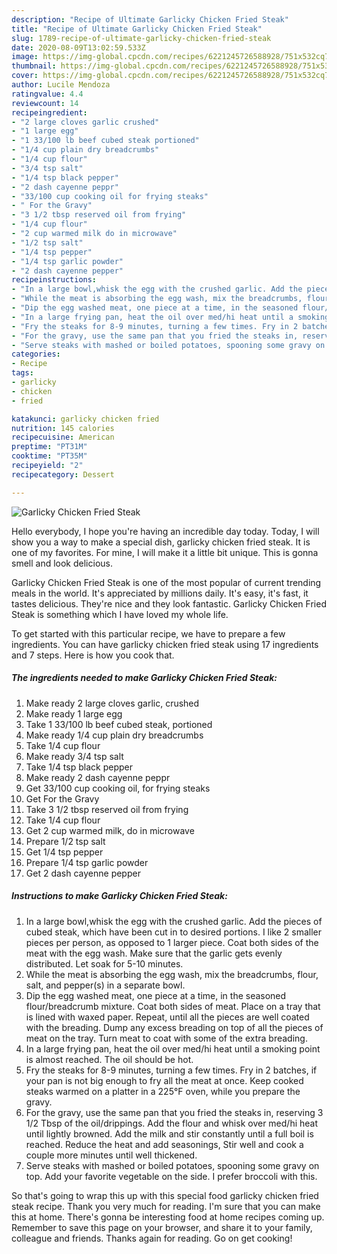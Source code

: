 ```yaml
---
description: "Recipe of Ultimate Garlicky Chicken Fried Steak"
title: "Recipe of Ultimate Garlicky Chicken Fried Steak"
slug: 1789-recipe-of-ultimate-garlicky-chicken-fried-steak
date: 2020-08-09T13:02:59.533Z
image: https://img-global.cpcdn.com/recipes/6221245726588928/751x532cq70/garlicky-chicken-fried-steak-recipe-main-photo.jpg
thumbnail: https://img-global.cpcdn.com/recipes/6221245726588928/751x532cq70/garlicky-chicken-fried-steak-recipe-main-photo.jpg
cover: https://img-global.cpcdn.com/recipes/6221245726588928/751x532cq70/garlicky-chicken-fried-steak-recipe-main-photo.jpg
author: Lucile Mendoza
ratingvalue: 4.4
reviewcount: 14
recipeingredient:
- "2 large cloves garlic crushed"
- "1 large egg"
- "1 33/100 lb beef cubed steak portioned"
- "1/4 cup plain dry breadcrumbs"
- "1/4 cup flour"
- "3/4 tsp salt"
- "1/4 tsp black pepper"
- "2 dash cayenne peppr"
- "33/100 cup cooking oil for frying steaks"
- " For the Gravy"
- "3 1/2 tbsp reserved oil from frying"
- "1/4 cup flour"
- "2 cup warmed milk do in microwave"
- "1/2 tsp salt"
- "1/4 tsp pepper"
- "1/4 tsp garlic powder"
- "2 dash cayenne pepper"
recipeinstructions:
- "In a large bowl,whisk the egg with the crushed garlic. Add the pieces of cubed steak, which have been cut in to desired portions. I like 2 smaller pieces per person, as opposed to 1 larger piece. Coat both sides of the meat with the egg wash. Make sure that the garlic gets evenly distributed. Let soak for 5-10 minutes."
- "While the meat is absorbing the egg wash, mix the breadcrumbs, flour, salt, and pepper(s) in a separate bowl."
- "Dip the egg washed meat, one piece at a time, in the seasoned flour/breadcrumb mixture. Coat both sides of meat. Place on a tray that is lined with waxed paper. Repeat, until all the pieces are well coated with the breading. Dump any excess breading on top of all the pieces of meat on the tray. Turn meat to coat with some of the extra breading."
- "In a large frying pan, heat the oil over med/hi heat until a smoking point is almost reached. The oil should be hot."
- "Fry the steaks for 8-9 minutes, turning a few times. Fry in 2 batches, if your pan is not big enough to fry all the meat at once. Keep cooked steaks warmed on a platter in a 225°F oven, while you prepare the gravy."
- "For the gravy, use the same pan that you fried the steaks in, reserving 3 1/2 Tbsp of the oil/drippings. Add the flour and whisk over med/hi heat until lightly browned. Add the milk and stir constantly until a full boil is reached. Reduce the heat and add seasonings, Stir well and cook a couple more minutes until well thickened."
- "Serve steaks with mashed or boiled potatoes, spooning some gravy on top. Add your favorite vegetable on the side. I prefer broccoli with this."
categories:
- Recipe
tags:
- garlicky
- chicken
- fried

katakunci: garlicky chicken fried 
nutrition: 145 calories
recipecuisine: American
preptime: "PT31M"
cooktime: "PT35M"
recipeyield: "2"
recipecategory: Dessert

---
```



![Garlicky Chicken Fried Steak](https://img-global.cpcdn.com/recipes/6221245726588928/751x532cq70/garlicky-chicken-fried-steak-recipe-main-photo.jpg)

Hello everybody, I hope you're having an incredible day today. Today, I will show you a way to make a special dish, garlicky chicken fried steak. It is one of my favorites. For mine, I will make it a little bit unique. This is gonna smell and look delicious.

Garlicky Chicken Fried Steak is one of the most popular of current trending meals in the world. It's appreciated by millions daily. It's easy, it's fast, it tastes delicious. They're nice and they look fantastic. Garlicky Chicken Fried Steak is something which I have loved my whole life.




To get started with this particular recipe, we have to prepare a few ingredients. You can have garlicky chicken fried steak using 17 ingredients and 7 steps. Here is how you cook that.

<!--inarticleads1-->

##### The ingredients needed to make Garlicky Chicken Fried Steak:

1. Make ready 2 large cloves garlic, crushed
1. Make ready 1 large egg
1. Take 1 33/100 lb beef cubed steak, portioned
1. Make ready 1/4 cup plain dry breadcrumbs
1. Take 1/4 cup flour
1. Make ready 3/4 tsp salt
1. Take 1/4 tsp black pepper
1. Make ready 2 dash cayenne peppr
1. Get 33/100 cup cooking oil, for frying steaks
1. Get  For the Gravy
1. Take 3 1/2 tbsp reserved oil from frying
1. Take 1/4 cup flour
1. Get 2 cup warmed milk, do in microwave
1. Prepare 1/2 tsp salt
1. Get 1/4 tsp pepper
1. Prepare 1/4 tsp garlic powder
1. Get 2 dash cayenne pepper




<!--inarticleads2-->

##### Instructions to make Garlicky Chicken Fried Steak:

1. In a large bowl,whisk the egg with the crushed garlic. Add the pieces of cubed steak, which have been cut in to desired portions. I like 2 smaller pieces per person, as opposed to 1 larger piece. Coat both sides of the meat with the egg wash. Make sure that the garlic gets evenly distributed. Let soak for 5-10 minutes.
1. While the meat is absorbing the egg wash, mix the breadcrumbs, flour, salt, and pepper(s) in a separate bowl.
1. Dip the egg washed meat, one piece at a time, in the seasoned flour/breadcrumb mixture. Coat both sides of meat. Place on a tray that is lined with waxed paper. Repeat, until all the pieces are well coated with the breading. Dump any excess breading on top of all the pieces of meat on the tray. Turn meat to coat with some of the extra breading.
1. In a large frying pan, heat the oil over med/hi heat until a smoking point is almost reached. The oil should be hot.
1. Fry the steaks for 8-9 minutes, turning a few times. Fry in 2 batches, if your pan is not big enough to fry all the meat at once. Keep cooked steaks warmed on a platter in a 225°F oven, while you prepare the gravy.
1. For the gravy, use the same pan that you fried the steaks in, reserving 3 1/2 Tbsp of the oil/drippings. Add the flour and whisk over med/hi heat until lightly browned. Add the milk and stir constantly until a full boil is reached. Reduce the heat and add seasonings, Stir well and cook a couple more minutes until well thickened.
1. Serve steaks with mashed or boiled potatoes, spooning some gravy on top. Add your favorite vegetable on the side. I prefer broccoli with this.




So that's going to wrap this up with this special food garlicky chicken fried steak recipe. Thank you very much for reading. I'm sure that you can make this at home. There's gonna be interesting food at home recipes coming up. Remember to save this page on your browser, and share it to your family, colleague and friends. Thanks again for reading. Go on get cooking!
